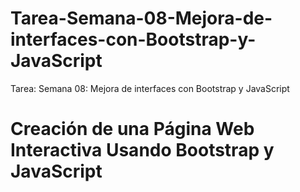 # Tarea-Semana-08-Mejora-de-interfaces-con-Bootstrap-y-JavaScript
Tarea: Semana 08: Mejora de interfaces con Bootstrap y JavaScript
# Creación de una Página Web Interactiva Usando Bootstrap y JavaScript
